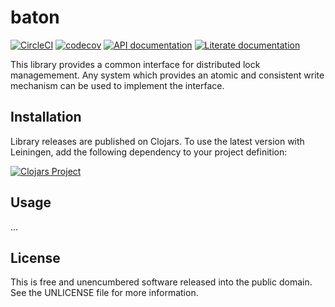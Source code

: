 baton
=====

[![CircleCI](https://circleci.com/gh/greglook/baton.svg?style=shield&circle-token=5ef0ff977c654705856d2f1bfdc9583421237017)](https://circleci.com/gh/greglook/baton)
[![codecov](https://codecov.io/gh/greglook/baton/branch/develop/graph/badge.svg)](https://codecov.io/gh/greglook/baton)
[![API documentation](https://img.shields.io/badge/doc-API-blue.svg)](https://greglook.github.io/baton/api/)
[![Literate documentation](https://img.shields.io/badge/doc-marginalia-blue.svg)](https://greglook.github.io/baton/marginalia/uberdoc.html)

This library provides a common interface for distributed lock managemement. Any
system which provides an atomic and consistent write mechanism can be used to
implement the interface.


## Installation

Library releases are published on Clojars. To use the latest version with
Leiningen, add the following dependency to your project definition:

[![Clojars Project](http://clojars.org/mvxcvi/baton/latest-version.svg)](http://clojars.org/mvxcvi/baton)


## Usage

...


## License

This is free and unencumbered software released into the public domain.
See the UNLICENSE file for more information.
